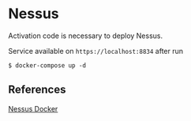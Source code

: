 # Nessus

Activation code is necessary to deploy Nessus.

Service available on `https://localhost:8834` after run

~~~
$ docker-compose up -d
~~~

## References

[Nessus Docker](https://docs.tenable.com/nessus/Content/DeployNessusDocker.htm)
